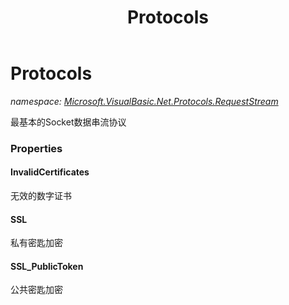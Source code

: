 ﻿---
title: Protocols
---

# Protocols
_namespace: [Microsoft.VisualBasic.Net.Protocols.RequestStream](N-Microsoft.VisualBasic.Net.Protocols.RequestStream.html)_

最基本的Socket数据串流协议



### Properties

#### InvalidCertificates
无效的数字证书
#### SSL
私有密匙加密
#### SSL_PublicToken
公共密匙加密

